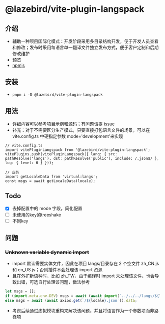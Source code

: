 # @lazebird/vite-plugin-langspack

## 介绍

- 辅助一种项目国际化模式：开发阶段采用多目录结构开发，便于开发人员查看和修改；发布时采用每语言单一翻译文件独立发布方式，便于客户定制和后期修改维护
- <a href="https://lazebird.github.io/vite-plugin-langspack/" target="_blank">预览</a>
- <a href="https://www.npmjs.com/package/@lazebird/vite-plugin-langspack" target="_blank">npmjs</a>

## 安装

- `pnpm i -D @lazebird/vite-plugin-langspack`

## 用法

- 详细内容可以参考项目示例和源码；有问题请提 issue
- 补充：对于不需要区分生产模式，只要直接打包语言文件的场景，可以在 vite.config.ts 中硬指定参数 mode='development'来实现

```
// vite.config.ts
import vitePluginLangspack from '@lazebird/vite-plugin-langspack';
vitePlugins.push(vitePluginLangspack({ lang: { src: pathResolve('langs'), dst: pathResolve('public'), include: /.json$/ }, log: { level: 6 } }));

// 业务
import getLocaleData from 'virtual:langs';
const msgs = await getLocaleData(locale);
```

## Todo

- [x] 去掉配置中的 mode 字段，简化配置
- [ ] 未使用的key的treeshake
- [ ] 不同key

## 问题

### ~~Unknown variable dynamic import~~

- import 默认需要实体文件，因此在项目 langs/目录存在 2 个空文件 zh_CN.js 和 en_US.js；否则插件不会处理该 import 资源
- 且在外扩新语种时，比如 zh_TW，由于编译时 import 未处理该文件，也会导致出错，可选自行处理该问题，做法参考

```js
let msgs = [];
if (import.meta.env.DEV) msgs = await (await import(`../../../langs/${locale}.js`))?.default;
else msgs = await (await axios.get(`/${locale}.json`)).data;
```

- 考虑后续通过虚拟模块重构来解决该问题，并且将语言作为一个参数项而非路径项
